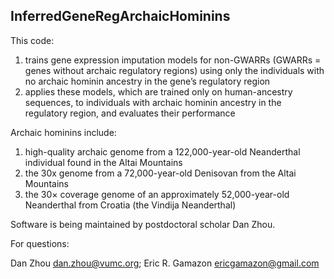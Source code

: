 ## InferredGeneRegArchaicHominins

This code:

1. trains gene expression imputation models for non-GWARRs (GWARRs = genes without archaic regulatory regions) using only the individuals with no archaic hominin ancestry in the gene’s regulatory region 
2. applies these models, which are trained only on human-ancestry sequences, to individuals with archaic hominin ancestry in the regulatory region, and evaluates their performance

Archaic hominins include:

1. high-quality archaic genome from a 122,000-year-old Neanderthal individual found in the Altai Mountains
2. the 30x genome from a 72,000-year-old Denisovan from the Altai Mountains
3. the 30× coverage genome of an approximately 52,000-year-old Neanderthal from Croatia (the Vindija Neanderthal)

Software is being maintained by postdoctoral scholar Dan Zhou.

For questions:

Dan Zhou dan.zhou@vumc.org;
Eric R. Gamazon ericgamazon@gmail.com
